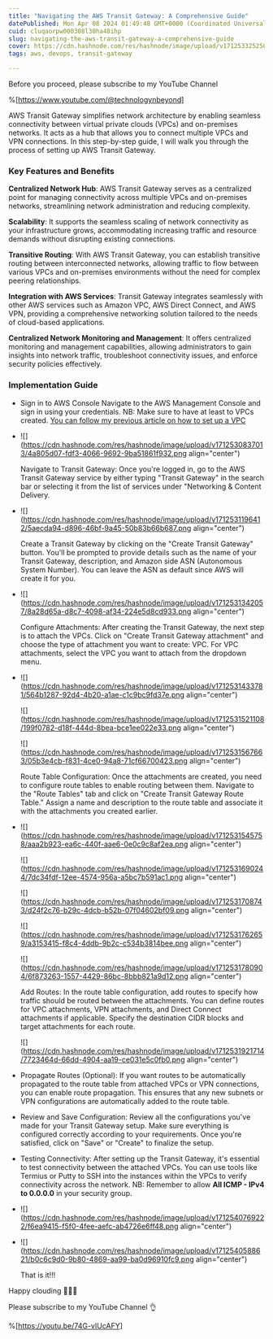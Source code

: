 ```yaml
---
title: "Navigating the AWS Transit Gateway: A Comprehensive Guide"
datePublished: Mon Apr 08 2024 01:49:48 GMT+0000 (Coordinated Universal Time)
cuid: cluqaorpw000308l30ha48ihp
slug: navigating-the-aws-transit-gateway-a-comprehensive-guide
cover: https://cdn.hashnode.com/res/hashnode/image/upload/v1712533252501/6d006fd8-bfd9-4603-9dc8-1db27a2f48b3.png
tags: aws, devops, transit-gateway

---
```


Before you proceed, please subscribe to my YouTube Channel

%[https://www.youtube.com/@technologynbeyond] 

AWS Transit Gateway simplifies network architecture by enabling seamless connectivity between virtual private clouds (VPCs) and on-premises networks. It acts as a hub that allows you to connect multiple VPCs and VPN connections. In this step-by-step guide, I will walk you through the process of setting up AWS Transit Gateway.

### **Key Features and Benefits**

**Centralized Network Hub**: AWS Transit Gateway serves as a centralized point for managing connectivity across multiple VPCs and on-premises networks, streamlining network administration and reducing complexity.

**Scalability**: It supports the seamless scaling of network connectivity as your infrastructure grows, accommodating increasing traffic and resource demands without disrupting existing connections.

**Transitive Routing**: With AWS Transit Gateway, you can establish transitive routing between interconnected networks, allowing traffic to flow between various VPCs and on-premises environments without the need for complex peering relationships.

**Integration with AWS Services**: Transit Gateway integrates seamlessly with other AWS services such as Amazon VPC, AWS Direct Connect, and AWS VPN, providing a comprehensive networking solution tailored to the needs of cloud-based applications.

**Centralized Network Monitoring and Management**: It offers centralized monitoring and management capabilities, allowing administrators to gain insights into network traffic, troubleshoot connectivity issues, and enforce security policies effectively.

### **Implementation Guide**

* Sign in to AWS Console Navigate to the AWS Management Console and sign in using your credentials. NB: Make sure to have at least to VPCs created. [You can follow my previous article on how to set up a VPC](https://hashnode.com/post/clq00g8j0000408jm10izfudj)
    
* ![](https://cdn.hashnode.com/res/hashnode/image/upload/v1712530837013/4a805d07-fdf3-4066-9692-9ba51861f932.png align="center")
    
    Navigate to Transit Gateway: Once you're logged in, go to the AWS Transit Gateway service by either typing "Transit Gateway" in the search bar or selecting it from the list of services under "Networking & Content Delivery.
    
* ![](https://cdn.hashnode.com/res/hashnode/image/upload/v1712531196412/5aecda94-d896-46bf-9a45-50b83b66b687.png align="center")
    
    Create a Transit Gateway by clicking on the "Create Transit Gateway" button. You'll be prompted to provide details such as the name of your Transit Gateway, description, and Amazon side ASN (Autonomous System Number). You can leave the ASN as default since AWS will create it for you.
    
* ![](https://cdn.hashnode.com/res/hashnode/image/upload/v1712531342057/8a28d65a-d8c7-4098-af34-224e5d8cd933.png align="center")
    
    Configure Attachments: After creating the Transit Gateway, the next step is to attach the VPCs. Click on "Create Transit Gateway attachment" and choose the type of attachment you want to create: VPC. For VPC attachments, select the VPC you want to attach from the dropdown menu.
    
* ![](https://cdn.hashnode.com/res/hashnode/image/upload/v1712531433781/564b1287-92d4-4b20-a1ae-c1c9bc9fd37e.png align="center")
    
    ![](https://cdn.hashnode.com/res/hashnode/image/upload/v1712531521108/199f0782-d18f-444d-8bea-bce1ee022e33.png align="center")
    
    ![](https://cdn.hashnode.com/res/hashnode/image/upload/v1712531567663/05b3e4cb-f831-4ce0-94a8-71cf66700423.png align="center")
    
    Route Table Configuration: Once the attachments are created, you need to configure route tables to enable routing between them. Navigate to the "Route Tables" tab and click on "Create Transit Gateway Route Table." Assign a name and description to the route table and associate it with the attachments you created earlier.
    
* ![](https://cdn.hashnode.com/res/hashnode/image/upload/v1712531545758/aaa2b923-ea6c-440f-aae6-0e0c9c8af2ea.png align="center")
    
    ![](https://cdn.hashnode.com/res/hashnode/image/upload/v1712531690244/7dc34fdf-12ee-4574-956a-a5bc7b591ac1.png align="center")
    
    ![](https://cdn.hashnode.com/res/hashnode/image/upload/v1712531708743/d24f2c76-b29c-4dcb-b52b-07f04602bf09.png align="center")
    
    ![](https://cdn.hashnode.com/res/hashnode/image/upload/v1712531762659/a3153415-f8c4-4ddb-9b2c-c534b3814bee.png align="center")
    
    ![](https://cdn.hashnode.com/res/hashnode/image/upload/v1712531780904/6f873263-1557-4429-86bc-8bbb821a9d12.png align="center")
    
    Add Routes: In the route table configuration, add routes to specify how traffic should be routed between the attachments. You can define routes for VPC attachments, VPN attachments, and Direct Connect attachments if applicable. Specify the destination CIDR blocks and target attachments for each route.
    
    ![](https://cdn.hashnode.com/res/hashnode/image/upload/v1712531921714/7723464d-66dd-4904-aa19-ce031e5c0fb0.png align="center")
    
* Propagate Routes (Optional): If you want routes to be automatically propagated to the route table from attached VPCs or VPN connections, you can enable route propagation. This ensures that any new subnets or VPN configurations are automatically added to the route table.
    
* Review and Save Configuration: Review all the configurations you've made for your Transit Gateway setup. Make sure everything is configured correctly according to your requirements. Once you're satisfied, click on "Save" or "Create" to finalize the setup.
    
* Testing Connectivity: After setting up the Transit Gateway, it's essential to test connectivity between the attached VPCs. You can use tools like Termius or Putty to SSH into the instances within the VPCs to verify connectivity across the network. NB: Remember to allow **All ICMP - IPv4 to 0.0.0.0** in your security group.
    
* ![](https://cdn.hashnode.com/res/hashnode/image/upload/v1712540769222/f6ea9415-f5f0-4fee-aefc-ab4726e6ff48.png align="center")
    
* ![](https://cdn.hashnode.com/res/hashnode/image/upload/v1712540588621/b0c6c9d0-9b80-4869-aa99-ba0d96910fc9.png align="center")
    
    That is it!!!
    

Happy clouding 👏👏👏

Please subscribe to my YouTube Channel 👌

%[https://youtu.be/74G-vIUcAFY]